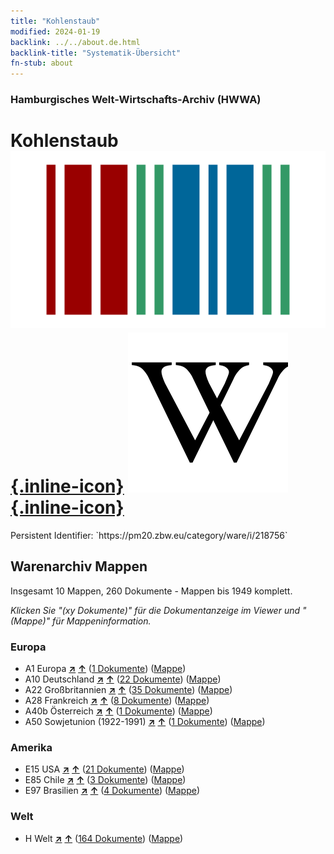 ```yaml
---
title: "Kohlenstaub"
modified: 2024-01-19
backlink: ../../about.de.html
backlink-title: "Systematik-Übersicht"
fn-stub: about
---
```


### Hamburgisches Welt-Wirtschafts-Archiv (HWWA)

# Kohlenstaub &#160; [![Wikidata](/images/Wikidata-logo.svg "Wikidata"){.inline-icon}](http://www.wikidata.org/entity/Q1778575) [![Wikipedia](/images/Wikipedia-W.svg "Wikipedia"){.inline-icon}](https://de.wikipedia.org/wiki/Kohlenstaub)

<div class="hint">Persistent Identifier: `https://pm20.zbw.eu/category/ware/i/218756`</div>







## Warenarchiv Mappen






Insgesamt 10 Mappen, 260 Dokumente - Mappen bis 1949 komplett.

_Klicken Sie "(xy Dokumente)" für die Dokumentanzeige im Viewer und "(Mappe)" für Mappeninformation._




### Europa

- A1 Europa [**&nearr;**](../../../geo/i/140892/about.de.html "Europa (alle Mappen)") [**&uarr;**](../../../geo/about.de.html#A1 "Ländersystematik") (<a href="https://pm20.zbw.eu/iiifview/folder/wa/218756,140892" title="über: Kohlenstaub : Europa" target="_blank">1 Dokumente</a>) ([Mappe](../../../../folder/wa/2187xx/218756/1408xx/140892/about.de.html))
- A10 Deutschland [**&nearr;**](../../../geo/i/126128/about.de.html "Deutschland (alle Mappen)") [**&uarr;**](../../../geo/about.de.html#A10 "Ländersystematik") (<a href="https://pm20.zbw.eu/iiifview/folder/wa/218756,126128" title="über: Kohlenstaub : Deutschland" target="_blank">22 Dokumente</a>) ([Mappe](../../../../folder/wa/2187xx/218756/1261xx/126128/about.de.html))
- A22 Großbritannien [**&nearr;**](../../../geo/i/140974/about.de.html "Großbritannien (alle Mappen)") [**&uarr;**](../../../geo/about.de.html#A22 "Ländersystematik") (<a href="https://pm20.zbw.eu/iiifview/folder/wa/218756,140974" title="über: Kohlenstaub : Großbritannien" target="_blank">35 Dokumente</a>) ([Mappe](../../../../folder/wa/2187xx/218756/1409xx/140974/about.de.html))
- A28 Frankreich [**&nearr;**](../../../geo/i/140982/about.de.html "Frankreich (alle Mappen)") [**&uarr;**](../../../geo/about.de.html#A28 "Ländersystematik") (<a href="https://pm20.zbw.eu/iiifview/folder/wa/218756,140982" title="über: Kohlenstaub : Frankreich" target="_blank">8 Dokumente</a>) ([Mappe](../../../../folder/wa/2187xx/218756/1409xx/140982/about.de.html))
- A40b Österreich [**&nearr;**](../../../geo/i/141731/about.de.html "Österreich (alle Mappen)") [**&uarr;**](../../../geo/about.de.html#A40b "Ländersystematik") (<a href="https://pm20.zbw.eu/iiifview/folder/wa/218756,141731" title="über: Kohlenstaub : Österreich" target="_blank">1 Dokumente</a>) ([Mappe](../../../../folder/wa/2187xx/218756/1417xx/141731/about.de.html))
- A50 Sowjetunion (1922-1991) [**&nearr;**](../../../geo/i/141043/about.de.html "Sowjetunion (1922-1991) (alle Mappen)") [**&uarr;**](../../../geo/about.de.html#A50 "Ländersystematik") (<a href="https://pm20.zbw.eu/iiifview/folder/wa/218756,141043" title="über: Kohlenstaub : Sowjetunion (1922-1991)" target="_blank">1 Dokumente</a>) ([Mappe](../../../../folder/wa/2187xx/218756/1410xx/141043/about.de.html))

### Amerika

- E15 USA [**&nearr;**](../../../geo/i/141653/about.de.html "USA (alle Mappen)") [**&uarr;**](../../../geo/about.de.html#E15 "Ländersystematik") (<a href="https://pm20.zbw.eu/iiifview/folder/wa/218756,141653" title="über: Kohlenstaub : USA" target="_blank">21 Dokumente</a>) ([Mappe](../../../../folder/wa/2187xx/218756/1416xx/141653/about.de.html))
- E85 Chile [**&nearr;**](../../../geo/i/141691/about.de.html "Chile (alle Mappen)") [**&uarr;**](../../../geo/about.de.html#E85 "Ländersystematik") (<a href="https://pm20.zbw.eu/iiifview/folder/wa/218756,141691" title="über: Kohlenstaub : Chile" target="_blank">3 Dokumente</a>) ([Mappe](../../../../folder/wa/2187xx/218756/1416xx/141691/about.de.html))
- E97 Brasilien [**&nearr;**](../../../geo/i/141697/about.de.html "Brasilien (alle Mappen)") [**&uarr;**](../../../geo/about.de.html#E97 "Ländersystematik") (<a href="https://pm20.zbw.eu/iiifview/folder/wa/218756,141697" title="über: Kohlenstaub : Brasilien" target="_blank">4 Dokumente</a>) ([Mappe](../../../../folder/wa/2187xx/218756/1416xx/141697/about.de.html))

### Welt

- H Welt [**&nearr;**](../../../geo/i/141728/about.de.html "Welt (alle Mappen)") [**&uarr;**](../../../geo/about.de.html#H "Ländersystematik") (<a href="https://pm20.zbw.eu/iiifview/folder/wa/218756,141728" title="über: Kohlenstaub : Welt" target="_blank">164 Dokumente</a>) ([Mappe](../../../../folder/wa/2187xx/218756/1417xx/141728/about.de.html))



<a id="filmsections" />














